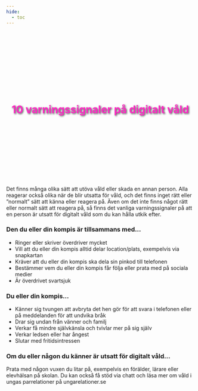 ```yaml
---
hide:
  - toc
---
```


<div style="
        background-image: url('/resources/images/ctrl-image-7.png'); /* Replace with your hero image URL */
        background-size: cover; /* Cover the entire div */
        background-position: center; /* Center the image */
        height: 400px; /* Set the height of the hero section */
        display: flex; /* Use flexbox for centering content */
        align-items: center; /* Center content vertically */
        justify-content: center; /* Center content horizontally */
        color: white; /* Text color */
        text-align: center; /* Center text */
        text-shadow: 2px 2px 4px rgba(0, 0, 0, 0.7); /* Black shadow effect */
        ">
        <h1 style="color:#FF28C3">
            10 varningssignaler på digitalt våld
        </h1>
</div>


<!-- # 10 varningssignaler på digitalt våld -->

Det finns många olika sätt att utöva våld eller skada en annan person. Alla reagerar också olika när de blir utsatta för våld, och det finns inget rätt eller ”normalt” sätt att känna eller reagera på.
Även om det inte finns något rätt eller normalt sätt att reagera på, så finns det vanliga varningssignaler på att en person är utsatt för digitalt våld som du kan hålla utkik efter.

### Den du eller din kompis är tillsammans med…
 
* Ringer eller skriver överdriver mycket
* Vill att du eller din kompis alltid delar location/plats, exempelvis via snapkartan
* Kräver att du eller din kompis ska dela sin pinkod till telefonen
* Bestämmer vem du eller din kompis får följa eller prata med på sociala medier
* Är överdrivet svartsjuk

### Du eller din kompis…

* Känner sig tvungen att avbryta det hen gör för att svara i telefonen eller på meddelanden för att undvika bråk
* Drar sig undan från vänner och familj
* Verkar få mindre självkänsla och tvivlar mer på sig själv
* Verkar ledsen eller har ångest
* Slutar med fritidsintressen

### Om du eller någon du känner är utsatt för digitalt våld…

Prata med någon vuxen du litar på, exempelvis en förälder, lärare eller elevhälsan på skolan. Du kan också få stöd via chatt och läsa mer om våld i ungas parrelationer på ungarelationer.se 
